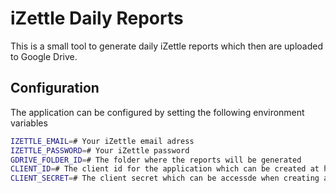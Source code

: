 # iZettle Daily Reports

This is a small tool to generate daily iZettle reports which then are uploaded to Google Drive.

## Configuration

The application can be configured by setting the following environment variables 

```bash
IZETTLE_EMAIL=# Your iZettle email adress
IZETTLE_PASSWORD=# Your iZettle password
GDRIVE_FOLDER_ID=# The folder where the reports will be generated
CLIENT_ID=# The client id for the application which can be created at https://console.developers.google.com
CLIENT_SECRET=# The client secret which can be accessde when creating a new application
```